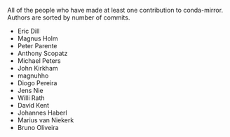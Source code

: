 All of the people who have made at least one contribution to conda-mirror.
Authors are sorted by number of commits.

* Eric Dill
* Magnus Holm
* Peter Parente
* Anthony Scopatz
* Michael Peters
* John Kirkham
* magnuhho
* Diogo Pereira
* Jens Nie
* Willi Rath
* David Kent
* Johannes Haberl
* Marius van Niekerk
* Bruno Oliveira
